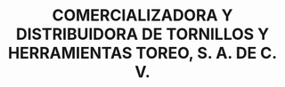 ---
title: "COMERCIALIZADORA Y DISTRIBUIDORA DE TORNILLOS Y HERRAMIENTAS TOREO, S. A. DE C. V."
url: /nezahualcoyotl/comercializadora-y-distribuidora-de-tornillos-y-herramientas-toreo-s-a-de-c-v/
shop: Eisenwaren
---